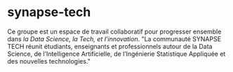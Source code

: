 # synapse-tech
 Ce groupe est un espace de travail collaboratif pour progresser ensemble dans *la Data Science, la Tech, et l’innovation*.   "La communauté SYNAPSE TECH réunit étudiants, enseignants et professionnels autour de la Data Science, de l’Intelligence Artificielle, de l’Ingénierie Statistique Appliquée et des nouvelles technologies."
